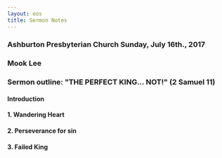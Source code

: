 ```yaml
---
layout: oos
title: Sermon Notes
---
```

### Ashburton Presbyterian Church Sunday, July 16th., 2017

### Mook Lee

### Sermon outline: "THE PERFECT KING... NOT!" (2 Samuel 11)

#### Introduction




#### 1. Wandering Heart







#### 2. Perseverance for sin









#### 3. Failed King
